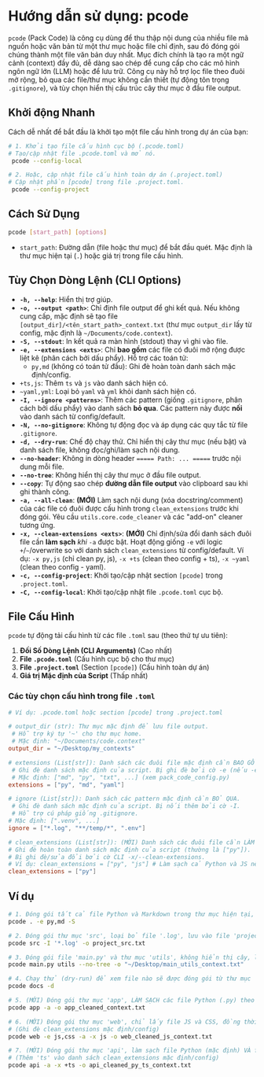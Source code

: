 # Hướng dẫn sử dụng: pcode

`pcode` (Pack Code) 
 là công cụ dùng để thu thập nội dung của nhiều file mã nguồn hoặc văn bản từ một thư mục hoặc file chỉ định, sau đó đóng gói chúng thành một file văn bản duy nhất.
 Mục đích chính là tạo ra một ngữ cảnh (context) đầy đủ, dễ dàng sao chép để cung cấp cho các mô hình ngôn ngữ lớn (LLM) hoặc để lưu trữ.
 Công cụ này hỗ trợ lọc file theo đuôi mở rộng, bỏ qua các file/thư mục không cần thiết (tự động tôn trọng `.gitignore`), và tùy chọn hiển thị cấu trúc cây thư mục ở đầu file output.

## Khởi động Nhanh

Cách dễ nhất để bắt đầu là khởi tạo một file cấu hình trong dự án của bạn:

```sh
# 1. Khởi tạo file cấu hình cục bộ (.pcode.toml)
# Tạo/cập nhật file .pcode.toml và mở nó.
 pcode --config-local

# 2. Hoặc, cập nhật file cấu hình toàn dự án (.project.toml)
# Cập nhật phần [pcode] trong file .project.toml.
 pcode --config-project
```

## Cách Sử Dụng

```sh
pcode [start_path] [options]
```

- `start_path`: Đường dẫn (file hoặc thư mục) để bắt đầu quét.
    Mặc định là thư mục hiện tại (`.`) hoặc giá trị trong file cấu hình.

## Tùy Chọn Dòng Lệnh (CLI Options)

- **`-h, --help`**: Hiển thị trợ giúp.
- **`-o, --output <path>`**: Chỉ định file output để ghi kết quả.
    Nếu không cung cấp, mặc định sẽ tạo file `[output_dir]/<tên_start_path>_context.txt` (thư mục `output_dir` lấy từ config, mặc định là `~/Documents/code.context`).
- **`-S, --stdout`**: In kết quả ra màn hình (stdout) thay vì ghi vào file.
- **`-e, --extensions <exts>`**: Chỉ **bao gồm** các file có đuôi mở rộng được liệt kê (phân cách bởi dấu phẩy).
    Hỗ trợ các toán tử:
  - `py,md` (không có toán tử đầu): Ghi đè hoàn toàn danh sách mặc định/config.
- `+ts,js`: Thêm `ts` và `js` vào danh sách hiện có.
- `~yaml,yml`: Loại bỏ `yaml` và `yml` khỏi danh sách hiện có.
- **`-I, --ignore <patterns>`**: Thêm các pattern (giống `.gitignore`, phân cách bởi dấu phẩy) vào danh sách **bỏ qua**.
    Các pattern này được **nối** vào danh sách từ config/default.
- **`-N, --no-gitignore`**: Không tự động đọc và áp dụng các quy tắc từ file `.gitignore`.
- **`-d, --dry-run`**: Chế độ chạy thử. Chỉ hiển thị cây thư mục (nếu bật) và danh sách file, không đọc/ghi/làm sạch nội dung.
- **`--no-header`**: Không in dòng header `===== Path: ... =====` trước nội dung mỗi file.
- **`--no-tree`**: Không hiển thị cây thư mục ở đầu file output.
- **`--copy`**: Tự động sao chép **đường dẫn file output** vào clipboard sau khi ghi thành công.
- **`-a, --all-clean`**: **(MỚI)** Làm sạch nội dung (xóa docstring/comment) của các file có đuôi được cấu hình trong `clean_extensions` trước khi đóng gói. Yêu cầu `utils.core.code_cleaner` và các "add-on" cleaner tương ứng.
- **`-x, --clean-extensions <exts>`**: **(MỚI)** Chỉ định/sửa đổi danh sách đuôi file cần **làm sạch** *khi* `-a` được bật. Hoạt động giống `-e` với logic `+`/`~`/overwrite so với danh sách `clean_extensions` từ config/default. Ví dụ: `-x py,js` (chỉ clean py, js), `-x +ts` (clean theo config + ts), `-x ~yaml` (clean theo config - yaml).
- **`-c, --config-project`**: Khởi tạo/cập nhật section `[pcode]` trong `.project.toml`.
- **`-C, --config-local`**: Khởi tạo/cập nhật file `.pcode.toml` cục bộ.

## File Cấu Hình

`pcode` tự động tải cấu hình từ các file `.toml` sau (theo thứ tự ưu tiên):

1. **Đối Số Dòng Lệnh (CLI Arguments)** (Cao nhất)
2. **File `.pcode.toml`** (Cấu hình cục bộ cho thư mục)
3. **File `.project.toml`** (Section `[pcode]`) (Cấu hình toàn dự án)
4. **Giá trị Mặc định của Script** (Thấp nhất)

### Các tùy chọn cấu hình trong file `.toml`

```toml
# Ví dụ: .pcode.toml hoặc section [pcode] trong .project.toml

# output_dir (str): Thư mục mặc định để lưu file output.
 # Hỗ trợ ký tự '~' cho thư mục home.
 # Mặc định: "~/Documents/code.context"
output_dir = "~/Desktop/my_contexts"

# extensions (List[str]): Danh sách các đuôi file mặc định cần BAO GỒM.
 # Ghi đè danh sách mặc định của script. Bị ghi đè bởi cờ -e (nếu -e không có +/-/~).
 # Mặc định: ["md", "py", "txt", ...] (xem pack_code_config.py)
extensions = ["py", "md", "yaml"]

# ignore (List[str]): Danh sách các pattern mặc định cần BỎ QUA.
 # Ghi đè danh sách mặc định của script. Bị nối thêm bởi cờ -I.
 # Hỗ trợ cú pháp giống .gitignore.
# Mặc định: [".venv", ...]
ignore = ["*.log", "**/temp/*", ".env"]

# clean_extensions (List[str]): (MỚI) Danh sách các đuôi file cần LÀM SẠCH khi dùng -a/--all-clean.
# Ghi đè hoàn toàn danh sách mặc định của script (thường là ["py"]).
# Bị ghi đè/sửa đổi bởi cờ CLI -x/--clean-extensions.
# Ví dụ: clean_extensions = ["py", "js"] # Làm sạch cả Python và JS nếu có cleaner
clean_extensions = ["py"]
```

## Ví dụ

```sh
# 1. Đóng gói tất cả file Python và Markdown trong thư mục hiện tại, in ra màn hình
pcode . -e py,md -S

# 2. Đóng gói thư mục 'src', loại bỏ file '.log', lưu vào file 'project_src.txt'
pcode src -I '*.log' -o project_src.txt

# 3. Đóng gói file 'main.py' và thư mục 'utils', không hiển thị cây, lưu vào Desktop
pcode main.py utils --no-tree -o "~/Desktop/main_utils_context.txt"

# 4. Chạy thử (dry-run) để xem file nào sẽ được đóng gói từ thư mục 'docs'
pcode docs -d

# 5. (MỚI) Đóng gói thư mục 'app', LÀM SẠCH các file Python (.py) theo mặc định
pcode app -a -o app_cleaned_context.txt

# 6. (MỚI) Đóng gói thư mục 'web', chỉ lấy file JS và CSS, đồng thời LÀM SẠCH CHỈ file JS
# (Ghi đè clean_extensions mặc định/config)
pcode web -e js,css -a -x js -o web_cleaned_js_context.txt

# 7. (MỚI) Đóng gói thư mục 'api', làm sạch file Python (mặc định) VÀ file Typescript
# (Thêm 'ts' vào danh sách clean_extensions mặc định/config)
pcode api -a -x +ts -o api_cleaned_py_ts_context.txt
```

